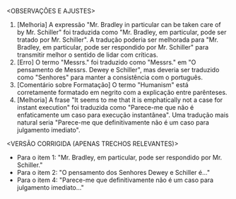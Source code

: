 <OBSERVAÇÕES E AJUSTES>
1. [Melhoria] A expressão "Mr. Bradley in particular can be taken care of by Mr. Schiller" foi traduzida como "Mr. Bradley, em particular, pode ser tratado por Mr. Schiller". A tradução poderia ser melhorada para "Mr. Bradley, em particular, pode ser respondido por Mr. Schiller" para transmitir melhor o sentido de lidar com críticas.
2. [Erro] O termo "Messrs." foi traduzido como "Messrs." em "O pensamento de Messrs. Dewey e Schiller", mas deveria ser traduzido como "Senhores" para manter a consistência com o português.
3. [Comentário sobre Formatação] O termo "Humanism" está corretamente formatado em negrito com a explicação entre parênteses.
4. [Melhoria] A frase "It seems to me that it is emphatically not a case for instant execution" foi traduzida como "Parece-me que não é enfaticamente um caso para execução instantânea". Uma tradução mais natural seria "Parece-me que definitivamente não é um caso para julgamento imediato".

<VERSÃO CORRIGIDA (APENAS TRECHOS RELEVANTES)>
- Para o item 1: "Mr. Bradley, em particular, pode ser respondido por Mr. Schiller."
- Para o item 2: "O pensamento dos Senhores Dewey e Schiller é..."
- Para o item 4: "Parece-me que definitivamente não é um caso para julgamento imediato..."